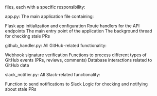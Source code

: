 files, each with a specific responsibility:

app.py: The main application file containing:

Flask app initialization and configuration
Route handlers for the API endpoints
The main entry point of the application
The background thread for checking stale PRs


github_handler.py: All GitHub-related functionality:

Webhook signature verification
Functions to process different types of GitHub events (PRs, reviews, comments)
Database interactions related to GitHub data


slack_notifier.py: All Slack-related functionality:

Function to send notifications to Slack
Logic for checking and notifying about stale PRs